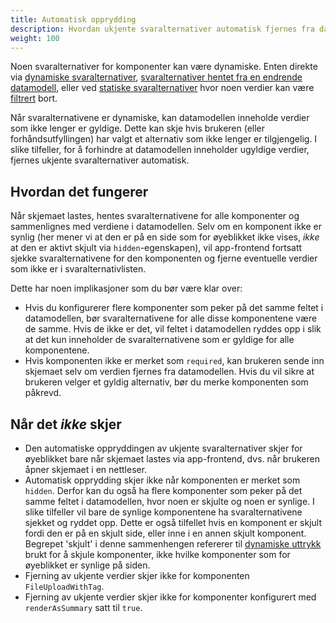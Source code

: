 ```yaml
---
title: Automatisk opprydding
description: Hvordan ukjente svaralternativer automatisk fjernes fra datamodellen
weight: 100
---
```


Noen svaralternativer for komponenter kan være dynamiske. Enten direkte via [dynamiske svaralternativer](../../sources/dynamic),
[svaralternativer hentet fra en endrende datamodell](../../sources/from-data-model), eller ved [statiske svaralternativer](../../sources/static)
hvor noen verdier kan være [filtrert](../filtering) bort.

Når svaralternativene er dynamiske, kan datamodellen inneholde verdier som ikke lenger er gyldige. Dette kan skje hvis
brukeren (eller forhåndsutfyllingen) har valgt et alternativ som ikke lenger er tilgjengelig. I slike tilfeller, for å
forhindre at datamodellen inneholder ugyldige verdier, fjernes ukjente svaralternativer automatisk.

## Hvordan det fungerer

Når skjemaet lastes, hentes svaralternativene for alle komponenter og sammenlignes med verdiene i datamodellen. Selv om
en komponent ikke er synlig (her mener vi at den er på en side som for øyeblikket ikke
vises, _ikke_ at den er aktivt skjult via `hidden`-egenskapen), vil app-frontend fortsatt
sjekke svaralternativene for den komponenten og fjerne eventuelle verdier som ikke er i svaralternativlisten.

Dette har noen implikasjoner som du bør være klar over:
- Hvis du konfigurerer flere komponenter som peker på det samme feltet i datamodellen, bør svaralternativene for alle
  disse komponentene være de samme. Hvis de ikke er det, vil feltet i datamodellen ryddes opp i slik at det kun inneholder de
  svaralternativene som er gyldige for alle komponentene.
- Hvis komponenten ikke er merket som `required`, kan brukeren sende inn skjemaet selv om verdien fjernes fra
  datamodellen. Hvis du vil sikre at brukeren velger et gyldig alternativ, bør du merke komponenten som påkrevd.

## Når det _ikke_ skjer

- Den automatiske oppryddingen av ukjente svaralternativer skjer for øyeblikket bare når skjemaet lastes via app-frontend,
  dvs. når brukeren åpner skjemaet i en nettleser.
- Automatisk opprydding skjer ikke når komponenten er merket som `hidden`. Derfor kan du også ha flere
  komponenter som peker på det samme feltet i datamodellen, hvor noen er skjulte og noen er synlige. I slike
  tilfeller vil bare de synlige komponentene ha svaralternativene sjekket og ryddet opp. Dette er også tilfellet
  hvis en komponent er skjult fordi den er på en skjult side, eller inne i en annen skjult komponent.
  Begrepet 'skjult' i denne sammenhengen refererer til [dynamiske uttrykk](../../../dynamics) brukt for å skjule
  komponenter, ikke hvilke komponenter som for øyeblikket er synlige på siden.
- Fjerning av ukjente verdier skjer ikke for komponenten `FileUploadWithTag`.
- Fjerning av ukjente verdier skjer ikke for komponenter konfigurert med `renderAsSummary` satt til `true`.